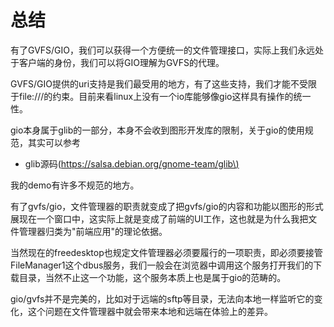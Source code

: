 # 总结

有了GVFS/GIO，我们可以获得一个方便统一的文件管理接口，实际上我们永远处于客户端的身份，我们可以将GIO理解为GVFS的代理。

GVFS/GIO提供的uri支持是我们最受用的地方，有了这些支持，我们才能不受限于file:///的约束。目前来看linux上没有一个io库能够像gio这样具有操作的统一性。

gio本身属于glib的一部分，本身不会收到图形开发库的限制，关于gio的使用规范，其实可以参考

* glib源码\([https://salsa.debian.org/gnome-team/glib\)](https://salsa.debian.org/gnome-team/glib%29下提供的gio-tool，我的demo有许多不规范的地方。)

我的demo有许多不规范的地方。

有了gvfs/gio，文件管理器的职责就变成了把gvfs/gio的内容和功能以图形的形式展现在一个窗口中，这实际上就是变成了前端的UI工作，这也就是为什么我把文件管理器归类为"前端应用"的理论依据。

当然现在的freedesktop也规定文件管理器必须要履行的一项职责，即必须要接管FileManager1这个dbus服务，我们一般会在浏览器中调用这个服务打开我们的下载目录，当然不止这一个功能，这个服务本质上也是属于gio的范畴的。

gio/gvfs并不是完美的，比如对于远端的sftp等目录，无法向本地一样监听它的变化，这个问题在文件管理器中就会带来本地和远端在体验上的差异。

